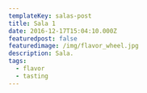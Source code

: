 ```yaml
---
templateKey: salas-post
title: Sala 1
date: 2016-12-17T15:04:10.000Z
featuredpost: false
featuredimage: /img/flavor_wheel.jpg
description: Sala.
tags:
  - flavor
  - tasting
---
```

